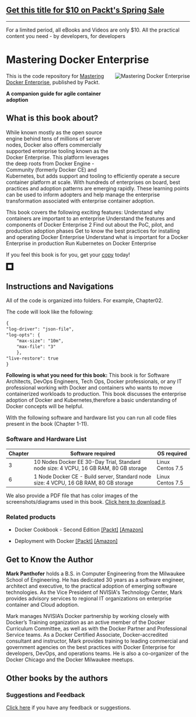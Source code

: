 ## [Get this title for $10 on Packt's Spring Sale](https://www.packt.com/B12053?utm_source=github&utm_medium=packt-github-repo&utm_campaign=spring_10_dollar_2022)
-----
For a limited period, all eBooks and Videos are only $10. All the practical content you need \- by developers, for developers

# Mastering Docker Enterprise

<a href="https://www.packtpub.com/virtualization-and-cloud/mastering-docker-enterprise?utm_source=github&utm_medium=repository&utm_campaign=9781789612073 "><img src="https://d1ldz4te4covpm.cloudfront.net/sites/default/files/imagecache/ppv4_main_book_cover/B12053.png" alt="Mastering Docker Enterprise" height="256px" align="right"></a>

This is the code repository for [Mastering Docker Enterprise](https://www.packtpub.com/virtualization-and-cloud/mastering-docker-enterprise?utm_source=github&utm_medium=repository&utm_campaign=9781789612073 ), published by Packt.

**A companion guide for agile container adoption**

## What is this book about?
While known mostly as the open source engine behind tens of millions of server nodes, Docker also offers commercially supported enterprise tooling known as the Docker Enterprise. This platform leverages the deep roots from Docker Engine - Community (formerly Docker CE) and Kubernetes, but adds support and tooling to efficiently operate a secure container platform at scale. With hundreds of enterprises on board, best practices and adoption patterns are emerging rapidly. These learning points can be used to inform adopters and help manage the enterprise transformation associated with enterprise container adoption.

This book covers the following exciting features:
Understand why containers are important to an enterprise 
Understand the features and components of Docker Enterprise 2 
Find out about the PoC, pilot, and production adoption phases 
Get to know the best practices for installing and operating Docker Enterprise 
Understand what is important for a Docker Enterprise in production 
Run Kubernetes on Docker Enterprise 

If you feel this book is for you, get your [copy](https://www.amazon.com/dp/1789612071) today!

<a href="https://www.packtpub.com/?utm_source=github&utm_medium=banner&utm_campaign=GitHubBanner"><img src="https://raw.githubusercontent.com/PacktPublishing/GitHub/master/GitHub.png" 
alt="https://www.packtpub.com/" border="5" /></a>

## Instructions and Navigations
All of the code is organized into folders. For example, Chapter02.

The code will look like the following:
```
{
"log-driver": "json-file",
"log-opts": {
    "max-size": "10m",
    "max-file": "3"
    },
"live-restore": true
}
```

**Following is what you need for this book:**
This book is for Software Architects, DevOps Engineers, Tech Ops, Docker professionals, or any IT professional working with Docker and containers who wants to move containerized workloads to production. This book discusses the enterprise adoption of Docker and Kubernetes,therefore a basic understanding of Docker concepts will be helpful.

With the following software and hardware list you can run all code files present in the book (Chapter 1-11).
### Software and Hardware List
| Chapter | Software required | OS required |
| -------- | ------------------------------------ | ----------------------------------- |
| 3 | 10 Nodes Docker EE 30-Day Trial, Standard node size: 4 VCPU, 16 GB RAM, 80 GB storage | Linux Centos 7.5 |
| 6 | 1 Node Docker CE - Build server, Standard node size: 4 VCPU, 16 GB RAM, 80 GB storage | Linux Centos 7.5 |

We also provide a PDF file that has color images of the screenshots/diagrams used in this book. [Click here to download it](https://www.packtpub.com/sites/default/files/downloads/9781789612073_ColorImages.pdf).

### Related products
* Docker Cookbook - Second Edition [[Packt]](https://www.packtpub.com/virtualization-and-cloud/docker-cookbook-second-edition?utm_source=github&utm_medium=repository&utm_campaign=9781788626866 ) [[Amazon]](https://www.amazon.com/dp/1788626869)

* Deployment with Docker [[Packt]](https://www.packtpub.com/virtualization-and-cloud/deployment-docker?utm_source=github&utm_medium=repository&utm_campaign=9781786469007 ) [[Amazon]](https://www.amazon.com/dp/1786469006)


## Get to Know the Author
**Mark Panthofer**
holds a B.S. in Computer Engineering from the Milwaukee School of Engineering. He has dedicated 30 years as a software engineer, architect and executive, to the practical adoption of emerging software technologies. As the Vice President of NVISIA's Technology Center, Mark provides advisory services to regional IT organizations on enterprise container and Cloud adoption.

Mark manages NVISIA’s Docker partnership by working closely with Docker’s Training organization as an active member of the Docker Curriculum Committee, as well as with the Docker Partner and Professional Service teams. As a Docker Certified Associate, Docker-accredited consultant and instructor, Mark provides training to leading commercial and government agencies on the best practices with Docker Enterprise for developers, DevOps, and operations teams. He is also a co-organizer of the Docker Chicago and the Docker Milwaukee meetups.


## Other books by the authors

### Suggestions and Feedback
[Click here](https://docs.google.com/forms/d/e/1FAIpQLSdy7dATC6QmEL81FIUuymZ0Wy9vH1jHkvpY57OiMeKGqib_Ow/viewform) if you have any feedback or suggestions.
